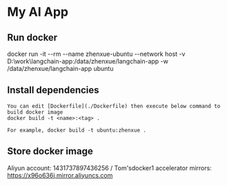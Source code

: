 # My AI App

## Run docker

docker run -it --rm --name zhenxue-ubuntu --network host -v D:\work\langchain-app:/data/zhenxue/langchain-app -w /data/zhenxue/langchain-app ubuntu

## Install dependencies

```
You can edit [Dockerfile](./Dockerfile) then execute below command to build docker image
docker build -t <name>:<tag> .

For example, docker build -t ubuntu:zhenxue .
```

## Store docker image

Aliyun account: 1431737897436256 / Tom'sdocker1
accelerator mirrors: https://x96o636j.mirror.aliyuncs.com
